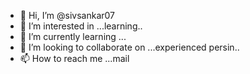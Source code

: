 - 👋 Hi, I’m @sivsankar07
- 👀 I’m interested in ...learning..
- 🌱 I’m currently learning ...
- 💞️ I’m looking to collaborate on ...experienced persin..
- 📫 How to reach me ...mail

<!---
sivsankar07/sivsankar07 is a ✨ special ✨ repository because its `README.md` (this file) appears on your GitHub profile.
You can click the Preview link to take a look at your changes.
--->
